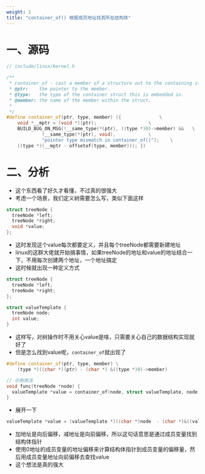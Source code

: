 ```yaml
---
weight: 1
title: "container_of() 根据成员地址找其所在结构体"
---
```


# 一、源码

```cpp
// include/linux/kernel.h

/**
 * container_of - cast a member of a structure out to the containing structure
 * @ptr:	the pointer to the member.
 * @type:	the type of the container struct this is embedded in.
 * @member:	the name of the member within the struct.
 *
 */
#define container_of(ptr, type, member) ({				\
	void *__mptr = (void *)(ptr);					\
	BUILD_BUG_ON_MSG(!__same_type(*(ptr), ((type *)0)->member) &&	\
			 !__same_type(*(ptr), void),			\
			 "pointer type mismatch in container_of()");	\
	((type *)(__mptr - offsetof(type, member))); })
```

# 二、分析

- 这个东西看了好久才看懂，不过真的很强大
- 考虑一个场景，我们定义树需要怎么写，类似下面这样

```cpp
struct treeNode {
  treeNode *left;
  treeNode *right;
  void *value;
};
```

- 这时发现这个value每次都要定义，并且每个treeNode都需要新建地址
- linux的这群大佬就开始搞事情，如果treeNode的地址和value的地址结合一下，不用每次创建两个地址，一个地址搞定
- 这时候就出现一种定义方式

```cpp
struct treeNode {
  treeNode *left;
  treeNode *right;
};

struct valueTemplate {
  treeNode node;
  int value;
}
```

- 这样写，对树操作时不用关心value是啥，只需要关心自己的数据结构实现就好了
- 但是怎么找到value呢，`container_of`就出现了

```cpp
#define container_of(ptr, type, member) \
    (type *)((char *)(ptr) - (char *) &((type *)0)->member)

// 示例用法
void func(treeNode *node) {
  valueTemplate *value = container_of(node, struct valueTemplate, node)
}
```

- 展开一下

```cpp
valueTemplate *value = (valueTemplate *)((char *)node  - (char *)&((valueTemplate *)0)->node)
```

- 加地址是向后偏移，减地址是向前偏移，所以这句话意思是通过成员变量找到结构体指针
- 使用0地址的成员变量的地址偏移来计算结构体指针到成员变量的偏移量，然后用成员变量地址向前偏移去查找value
- 这个想法是真的强大
